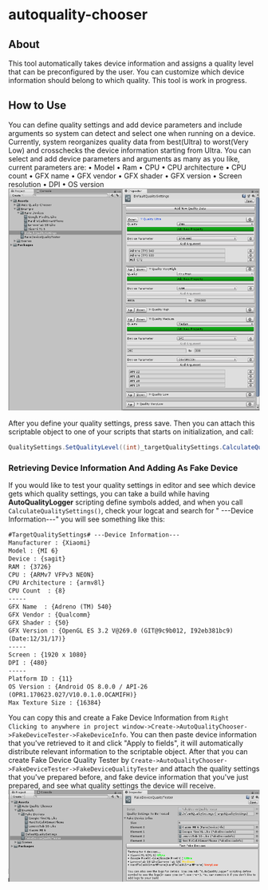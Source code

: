 # autoquality-chooser
## About
This tool automatically takes device information and assigns a quality level that can be preconfigured by the user. You can customize which device information should belong to which quality. This tool is work in progress.
## How to Use
You can define quality settings and add device parameters and include arguments so system can detect and select one when running on a device. Currently, system reorganizes quality data from best(Ultra) to worst(Very Low) and crosschecks the device information starting from Ultra. You can select and add device parameters and arguments as many as you like, current parameters are:
• Model
• Ram
• CPU
• CPU architecture
• CPU count
• GFX name
• GFX vendor
• GFX shader
• GFX version
• Screen resolution
• DPI
• OS version
![](qualitysettingswindow.PNG)

After you define your quality settings, press save. Then you can attach this scriptable object to one of your scripts that starts on initialization, and call:
```c#
QualitySettings.SetQualityLevel((int)_targetQualitySettings.CalculateQualitySettings());
```
### Retrieving Device Information And Adding As Fake Device
If you would like to test your quality settings in editor and see which device gets which quality settings, you can take a build while having **AutoQualityLogger** scripting define symbols added, and when you call ```CalculateQualitySettings()```, check your logcat and search for " ---Device Information---" you will see something like this: 
```
#TargetQualitySettings# ---Device Information---
Manufacturer : {Xiaomi}
Model : {MI 6}
Device : {sagit}
RAM : {3726}
CPU : {ARMv7 VFPv3 NEON}
CPU Architecture : {armv8l}
CPU Count  : {8}
-----
GFX Name  : {Adreno (TM) 540}
GFX Vendor : {Qualcomm}
GFX Shader : {50}
GFX Version : {OpenGL ES 3.2 V@269.0 (GIT@9c9b012, I92eb381bc9) (Date:12/31/17)}
-----
Screen : {1920 x 1080}
DPI : {480}
-----
Platform ID : {11}
OS Version : {Android OS 8.0.0 / API-26 (OPR1.170623.027/V10.0.1.0.OCAMIFH)}
Max Texture Size : {16384}
```

You can copy this and create a Fake Device Information from ```Right Clicking to anywhere in project window->Create->AutoQualityChooser->FakeDeviceTester->FakeDeviceInfo```. You can then paste device information that you've retrieved to it and click "Apply to fields", it will automatically distribute relevant information to the scriptable object. After that you can create Fake Device Quality Tester by ```Create->AutoQualityChooser->FakeDeviceTester->FakeDeviceQualityTester``` and attach the quality settings that you've prepared before, and fake device information that you've just prepared, and see what quality settings the device will receive.
![](fakedevicequalitytester.PNG)
